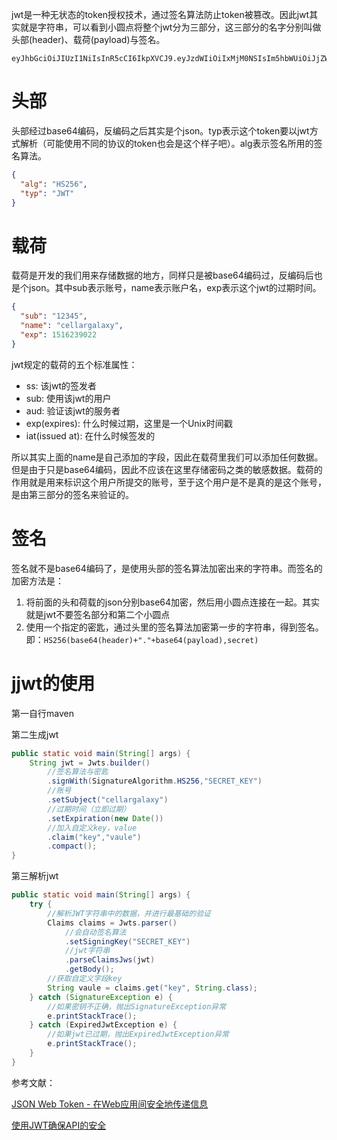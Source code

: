 jwt是一种无状态的token授权技术，通过签名算法防止token被篡改。因此jwt其实就是字符串，可以看到小圆点将整个jwt分为三部分，这三部分的名字分别叫做头部(header)、载荷(payload)与签名。
```
eyJhbGciOiJIUzI1NiIsInR5cCI6IkpXVCJ9.eyJzdWIiOiIxMjM0NSIsIm5hbWUiOiJjZWxsYXJnYWxheHkiLCJleHAiOjE1MTYyMzkwMjJ9.zvVtSIOklnCWPKRTskzTb4vJY4OnhmgS0ngXzfkJRpg
```

# 头部
头部经过base64编码，反编码之后其实是个json。typ表示这个token要以jwt方式解析（可能使用不同的协议的token也会是这个样子吧）。alg表示签名所用的签名算法。
```json
{
  "alg": "HS256",
  "typ": "JWT"
}
```

# 载荷
载荷是开发的我们用来存储数据的地方，同样只是被base64编码过，反编码后也是个json。其中sub表示账号，name表示账户名，exp表示这个jwt的过期时间。
```json
{
  "sub": "12345",
  "name": "cellargalaxy",
  "exp": 1516239022
}
```
jwt规定的载荷的五个标准属性：
+ ss: 该jwt的签发者
+ sub: 使用该jwt的用户
+ aud: 验证该jwt的服务者
+ exp(expires): 什么时候过期，这里是一个Unix时间戳
+ iat(issued at): 在什么时候签发的

所以其实上面的name是自己添加的字段，因此在载荷里我们可以添加任何数据。但是由于只是base64编码，因此不应该在这里存储密码之类的敏感数据。载荷的作用就是用来标识这个用户所提交的账号，至于这个用户是不是真的是这个账号，是由第三部分的签名来验证的。

# 签名
签名就不是base64编码了，是使用头部的签名算法加密出来的字符串。而签名的加密方法是：

1. 将前面的头和荷载的json分别base64加密，然后用小圆点连接在一起。其实就是jwt不要签名部分和第二个小圆点
2. 使用一个指定的密匙，通过头里的签名算法加密第一步的字符串，得到签名。即：`HS256(base64(header)+"."+base64(payload),secret)`

# jjwt的使用
第一自行maven

第二生成jwt
```java
public static void main(String[] args) {
    String jwt = Jwts.builder()
        //签名算法与密匙
        .signWith(SignatureAlgorithm.HS256,"SECRET_KEY")
        //账号
        .setSubject("cellargalaxy")
        //过期时间（立即过期）
        .setExpiration(new Date())
        //加入自定义key，value
        .claim("key","vaule")
        .compact();
}
```
第三解析jwt
```java
public static void main(String[] args) {
    try {
        //解析JWT字符串中的数据，并进行最基础的验证
        Claims claims = Jwts.parser()
            //会自动签名算法
            .setSigningKey("SECRET_KEY")
            //jwt字符串
            .parseClaimsJws(jwt)
            .getBody();
        //获取自定义字段key
        String vaule = claims.get("key", String.class);
    } catch (SignatureException e) {
        //如果密钥不正确，抛出SignatureException异常
        e.printStackTrace();
    } catch (ExpiredJwtException e) {
        //如果jwt已过期，抛出ExpiredJwtException异常
        e.printStackTrace();
    }
}
```

参考文献：

[JSON Web Token - 在Web应用间安全地传递信息](http://blog.leapoahead.com/2015/09/06/understanding-jwt/ "JSON Web Token - 在Web应用间安全地传递信息")

[ 使用JWT确保API的安全](https://segmentfault.com/a/1190000007119872 " 使用JWT确保API的安全")